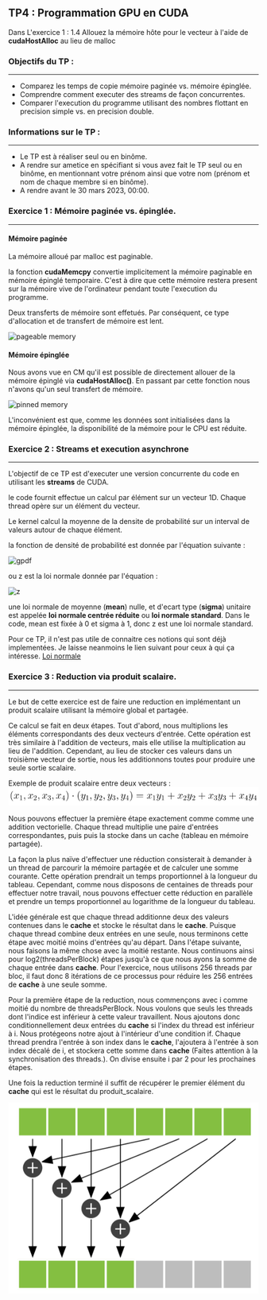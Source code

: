 ## TP4 : Programmation GPU en CUDA

Dans L'exercice 1 : 
1.4 Allouez la mémoire hôte pour le vecteur à l'aide de **cudaHostAlloc** au lieu de malloc

### Objectifs du TP :
---------------------
* Comparez les temps de copie mémoire paginée vs. mémoire épinglée.
* Comprendre comment executer des streams de façon concurrentes.
* Comparer l'execution du programme utilisant des nombres flottant en precision simple vs. en precision double.

### Informations sur le TP :
----------------------------
* Le TP est à réaliser seul ou en binôme.
* A rendre sur ametice en spécifiant si vous avez fait le TP seul ou en binôme, en mentionnant votre prénom ainsi que votre nom (prénom et nom de chaque membre si en binôme).
* A rendre avant le 30 mars 2023, 00:00.


### Exercice 1 : Mémoire paginée vs. épinglée.
----------------------------------------------

#### Mémoire paginée

La mémoire alloué par malloc est paginable.

la fonction **cudaMemcpy** convertie implicitement la mémoire paginable en mémoire épinglé temporaire. C'est à dire que cette mémoire restera present sur la mémoire vive de l'ordinateur pendant toute l'execution du programme. 

Deux transferts de mémoire sont effetués. Par conséquent, ce type d'allocation et de transfert de mémoire est lent.

![pageable memory](pageable.png)

#### Mémoire épinglée

Nous avons vue en CM qu'il est possible de directement allouer de la mémoire épinglé via **cudaHostAlloc()**. En passant par cette fonction nous n'avons qu'un seul transfert de mémoire.

![pinned memory](pinned.png)

L'inconvénient est que, comme les données sont initialisées dans la mémoire épinglée, la disponibilité de la mémoire pour le CPU est réduite.

### Exercice 2 : Streams et execution asynchrone
------------------------------------------------

L'objectif de ce TP est d'executer une version concurrente du code en utilisant les **streams** de CUDA.

le code fournit effectue un calcul par élément sur un vecteur 1D. Chaque thread opère sur un élément du vecteur.

Le kernel calcul la moyenne de la densite de probabilité sur un interval de valeurs autour de chaque élément.

la fonction de densité de probabilité est donnée par l'équation suivante :

![gpdf](gpdf.png)

ou z est la loi normale donnée par l'équation :

![z](z.png)

une loi normale de moyenne (**mean**) nulle, et d'ecart type (**sigma**) unitaire est appelée **loi normale centrée réduite** ou **loi normale standard**. Dans le code, mean est fixée à 0 et sigma à 1, donc z est une loi normale standard.

Pour ce TP, il n'est pas utile de connaitre ces notions qui sont déjà implementées. Je laisse neanmoins le lien suivant pour ceux à qui ça intéresse. [Loi normale](https://fr.wikipedia.org/wiki/Loi_normale)

### Exercice 3 : Reduction via produit scalaire.
------------------------------------------------

Le but de cette exercice est de faire une reduction en implémentant un produit scalaire utilisant la mémoire global et partagée.

Ce calcul se fait en deux étapes. Tout d'abord, nous multiplions les éléments correspondants des deux vecteurs d'entrée. Cette opération est très similaire à l'addition de vecteurs, mais elle utilise la multiplication au lieu de l'addition. Cependant, au lieu de stocker ces valeurs dans un troisième vecteur de sortie, nous les additionnons toutes pour produire une seule sortie scalaire.

Exemple de produit scalaire entre deux vecteurs :
![equation](Equation.png)

Nous pouvons effectuer la première étape exactement comme comme une addition vectorielle. Chaque thread multiplie une paire d'entrées correspondantes, puis puis la stocke dans un cache (tableau en mémoire partagée).

La façon la plus naïve d'effectuer une réduction consisterait à demander à un thread de parcourir la mémoire partagée et de calculer une somme courante. Cette opération prendrait un temps proportionnel à la longueur du tableau. Cependant, comme nous disposons de centaines de threads pour effectuer notre travail, nous pouvons effectuer cette réduction en parallèle et prendre un temps proportionnel au logarithme de la longueur du tableau. 

L'idée générale est que chaque thread additionne deux des valeurs contenues dans le **cache** et stocke le résultat dans le **cache**. Puisque chaque thread combine deux entrées en une seule, nous terminons cette étape avec moitié moins d'entrées qu'au départ. Dans l'étape suivante, nous faisons la même chose avec la moitié restante. Nous continuons ainsi pour log2(threadsPerBlock) étapes jusqu'à ce que nous ayons la somme de chaque entrée dans **cache**. Pour l'exercice, nous utilisons 256 threads par bloc, il faut donc 8 itérations de ce processus pour réduire les 256 entrées de **cache** à une seule somme.

Pour la première étape de la reduction, nous commençons avec i comme moitié du nombre de threadsPerBlock. Nous voulons que seuls les threads dont l'indice est inférieur à cette valeur travaillent. Nous ajoutons donc conditionnellement deux entrées du **cache** si l'index du thread est inférieur à i. Nous protégeons notre ajout à l'intérieur d'une condition if. Chaque thread prendra l'entrée à son index dans le **cache**, l'ajoutera à l'entrée à son index décalé de i, et stockera cette somme dans **cache** (Faites attention à la synchronisation des threads.). On divise ensuite i par 2 pour les prochaines étapes.

Une fois la reduction terminé il suffit de récupérer le premier élément du **cache** qui est le résultat du produit_scalaire.

![reduction](reduction.png)
